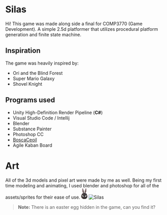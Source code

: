# Silas

Hi! This game was made along side a final for COMP3770 (Game Development). 
A simple 2.5d platformer that utilizes procedural platform generation and finite state machine.


## Inspiration 

The game was heavily inspired by:
 - Ori and the Blind Forest
 - Super Mario Galaxy
 - Shovel Knight

## Programs used

 - Unity High-Definition Render Pipeline (**C#**)
 - Visual Studio Code / Intellij 
 - Blender 
 - Substance Painter
 - Photoshop CC
 - [BoscaCeoil](https://boscaceoil.net/)
 - Agile Kaban Board

# Art

All of the 3d models and pixel art were made by me as well.
Being my first time modeling and animating, I used blender and photoshop for all of the assets/sprites for their ease of use.
![Boar](https://github.com/christoparadis/Silas/blob/main/Assets/Assets_Models/UI/Health/_ilas_Head.png?raw=true) 
![Silas](https://photos.app.goo.gl/QeKovo2z3vYjeeAG8)
> **Note:** There is an easter egg hidden in the game, can you find it?


